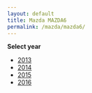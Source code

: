 ```yaml
---
layout: default
title: Mazda MAZDA6
permalink: /mazda/mazda6/
---
```

**Select year**

- [2013](/mazda/mazda6/2013/)
- [2014](/mazda/mazda6/2014/)
- [2015](/mazda/mazda6/2015/)
- [2016](/mazda/mazda6/2016/)

